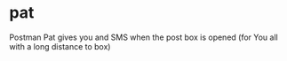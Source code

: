 # pat
Postman Pat gives you and SMS when the post box is opened (for You all with a long distance to box)

